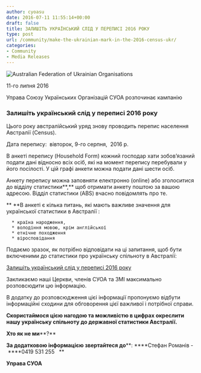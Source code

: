 ```yaml
---
author: cyoasu
date: 2016-07-11 11:55:14+00:00
draft: false
title: ЗАЛИШІТЬ УКРАЇНСЬКИЙ СЛІД У ПЕРЕПИСІ 2016 РОКУ
type: post
url: /community/make-the-ukrainian-mark-in-the-2016-census-ukr/
categories:
- Community
- Media Releases
---
```


![Australian Federation of Ukrainian Organisations](http://www.ozeukes.com/wp-content/uploads/2014/10/image001.png)


11-го липня 2016

Управа Союзу Українських Організацій СУОА розпочинає кампанію


### Залишіть український слід у переписі 2016 року


Цього року австралійський уряд знову проводить перепис населення Австралії (Census).

Дата перепису:  вівторок, 9-го серпня,  2016 р.

В анкеті перепису (Household Form) кожний господар хати зобов’язаний подати дані відносно всіх осіб, які на момент перепису перебували у його посілості. У цій графі анкети можна подати дані шести осіб.

Анкету перепису можна заповняти електронно (online) або зголоситися до відділу статистики**,** щоб отримати анкету поштою за вашою адресою. Відділ статистики (ABS) вчасно повідомлять про те.

** **В анкеті є кілька питань, які мають важливе значення для української статистики в Австралії :



 	  * країна народження,
 	  * володіння мовою, крім англійської
 	  * етнічне походження
 	  * віросповідання

Подаємо зразок, як потрібно відповідати на ці запитання, щоб бути включеними до статистики про українську спільноту в Австралії:


[Залишіть український слід у переписі 2016 року](http://www.ozeukes.com/wp-content/uploads/2016/07/Ukrainian-Make-the-mark-Census-2016.pdf)


Закликаємо наші Церкви, членів СУОА та ЗМІ максимально розповсюдити цю інформацію.

В додатку до розповсюдження цієі інформації пропонуємо відбути інформаційні сходини для обговорення цієї важливої і потрібної справи.

**Скористаймося цією нагодою та можливістю в цифрах окреслити нашу українську спільноту до державної статистики Австралії.**

**Хто як не ми****?**

**За додатковою інформацією звертайтеся до****: ****Стефан Романів - ****0419 531 255   **

**Управа СУОА**
